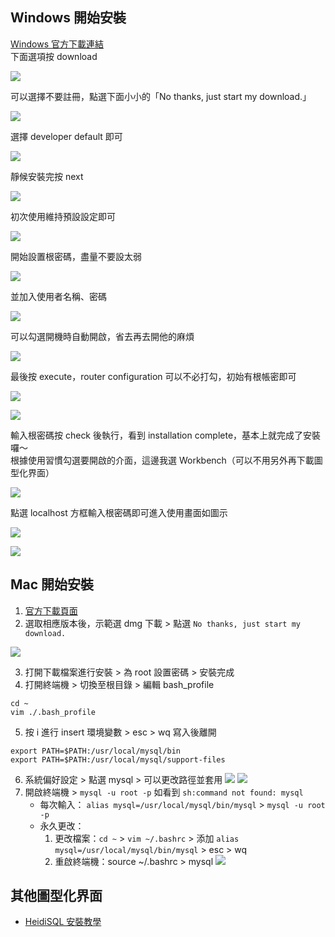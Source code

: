 ## Windows 開始安裝
[Windows 官方下載連結](https://dev.mysql.com/downloads/windows/installer/)   
下面選項按 download  
  
![](https://github.com/yuning-lin/EnvironmentSetup/blob/main/SetUpPic/mysql_download_option.PNG)  
  
可以選擇不要註冊，點選下面小小的「No thanks, just start my download.」 
  
![](https://github.com/yuning-lin/EnvironmentSetup/blob/main/SetUpPic/mysql_download_signup.PNG)  
  
選擇 developer default 即可  
  
![](https://github.com/yuning-lin/EnvironmentSetup/blob/main/SetUpPic/mysql_setup_type.PNG)  
  
靜候安裝完按 next    

![](https://github.com/yuning-lin/EnvironmentSetup/blob/main/SetUpPic/mysql_installation.PNG)  
  
初次使用維持預設設定即可  
  
![](https://github.com/yuning-lin/EnvironmentSetup/blob/main/SetUpPic/mysql_typeNnetworking.PNG)

開始設置根密碼，盡量不要設太弱  

![](https://github.com/yuning-lin/EnvironmentSetup/blob/main/SetUpPic/mysql_account_setting.PNG)
  
並加入使用者名稱、密碼  

![](https://github.com/yuning-lin/EnvironmentSetup/blob/main/SetUpPic/mysql_adduser.PNG)
  
可以勾選開機時自動開啟，省去再去開他的麻煩  
  
![](https://github.com/yuning-lin/EnvironmentSetup/blob/main/SetUpPic/mysql_windows_service.PNG)  
  
最後按 execute，router configuration 可以不必打勾，初始有根帳密即可  
  
![](https://github.com/yuning-lin/EnvironmentSetup/blob/main/SetUpPic/mysql_apply_configuration.PNG)  
  
![](https://github.com/yuning-lin/EnvironmentSetup/blob/main/SetUpPic/mysql_router_configuration.PNG)
  
輸入根密碼按 check 後執行，看到 installation complete，基本上就完成了安裝囉～  
根據使用習慣勾選要開啟的介面，這邊我選 Workbench（可以不用另外再下載圖型化界面）  

![](https://github.com/yuning-lin/EnvironmentSetup/blob/main/SetUpPic/mysql_connect_to_server.PNG)

點選 localhost 方框輸入根密碼即可進入使用畫面如圖示  
  
![](https://github.com/yuning-lin/EnvironmentSetup/blob/main/SetUpPic/mysql_start_workbench.PNG)

![](https://github.com/yuning-lin/EnvironmentSetup/blob/main/SetUpPic/workbench_user_interface.PNG)  

## Mac 開始安裝
1. [官方下載頁面](https://dev.mysql.com/downloads/mysql/)
2. 選取相應版本後，示範選 dmg 下載 > 點選 `No thanks, just start my download.`
  
  ![](https://github.com/yuning-lin/EnvironmentSetup/blob/main/SetUpPic/mysql_mac_download.png)
  
3. 打開下載檔案進行安裝 > 為 root 設置密碼 > 安裝完成
4. 打開終端機 > 切換至根目錄 > 編輯 bash_profile
  ```
  cd ~
  vim ./.bash_profile
  ```
5. 按 i 進行 insert 環境變數 > esc > wq 寫入後離開
  ```
  export PATH=$PATH:/usr/local/mysql/bin
  export PATH=$PATH:/usr/local/mysql/support-files
  ```
6. 系統偏好設定 > 點選 mysql > 可以更改路徑並套用
  ![](https://github.com/yuning-lin/EnvironmentSetup/blob/main/SetUpPic/mysql_mac_system_preference.png)
  ![](https://github.com/yuning-lin/EnvironmentSetup/blob/main/SetUpPic/mysql_mac_configuration.png)
7. 開啟終端機 > `mysql -u root -p` 如看到 `sh:command not found: mysql`
    * 每次輸入： `alias mysql=/usr/local/mysql/bin/mysql` > `mysql -u root -p`
    * 永久更改：
       1. 更改檔案：`cd ~` > `vim ~/.bashrc` > 添加 `alias mysql=/usr/local/mysql/bin/mysql` > esc > wq
       2. 重啟終端機：source ~/.bashrc > mysql
  ![](https://github.com/yuning-lin/EnvironmentSetup/blob/main/SetUpPic/mysql_mac_terminal_activate.png)
## 其他圖型化界面
* [HeidiSQL 安裝教學](https://github.com/yuning-lin/EnvironmentSetup/tree/main/HeidiSQL)
